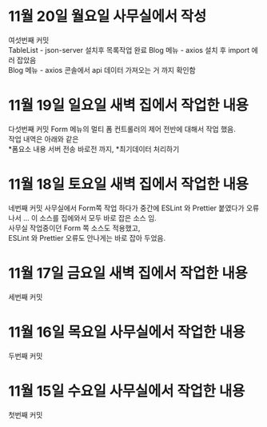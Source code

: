 # 11월 20일 월요일 사무실에서 작성

여섯번째 커밋  
TableList - json-server 설치후 목록작업 완료
Blog 메뉴 - axios 설치 후 import 에러 잡았음  
Blog 메뉴 - axios 콘솔에서 api 데이터 가져오는 거 까지 확인함

# 11월 19일 일요일 새벽 집에서 작업한 내용

다섯번째 커밋
Form 메뉴의 멀티 폼 컨트롤러의 제어 전반에 대해서 작업 했음.  
작업 내역은 아래와 같은  
*폼요소 내용 서버 전송 바로전 까지,
*최기데이터 처리하기

# 11월 18일 토요일 새벽 집에서 작업한 내용

네번째 커밋
사무실에서 Form쪽 작업 하다가 중간에 ESLint 와 Prettier 붙였다가 오류 나서 ... 이 소스를 집에와서 모두 바로 잡은 소스 임.  
사무실 작업중이던 Form 쪽 소스도 적용했고,  
ESLint 와 Prettier 오류도 안나게는 바로 잡아 두었음.

# 11월 17일 금요일 새벽 집에서 작업한 내용

세번째 커밋

# 11월 16일 목요일 사무실에서 작업한 내용

두번째 커밋

# 11월 15일 수요일 사무실에서 작업한 내용

첫번째 커밋
